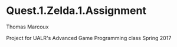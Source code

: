 # Quest.1.Zelda.1.Assignment

Thomas Marcoux

Project for UALR's Advanced Game Programming class
Spring 2017
